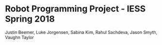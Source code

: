 # Robot Programming Project - IESS Spring 2018
Justin Beemer, Luke Jorgensen, Sabina Kim, Rahul Sachdeva, Jason Smyth, Vaughn Taylor 
